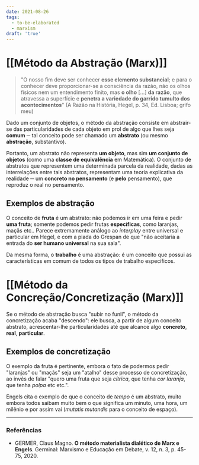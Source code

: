 ```yaml
---
date: 2021-08-26
tags:
  - to-be-elaborated
  - marxism
draft: 'true'
---
```

# [[Método da Abstração (Marx)]]
> "O nosso fim deve ser conhecer **esse elemento substancial**; e para o conhecer deve proporcionar-se a consciência da razão, não os olhos físicos nem um entendimento finito, mas **o olho** \[...\] **da razão**, que atravessa a superfície e **penetra a variedade do garrido tumulto dos acontecimentos**" (A Razão na História, Hegel, p. 34, Ed. Lisboa; grifo meu)

Dado um conjunto de objetos, o método da abstração consiste em abstrair-se das particularidades de cada objeto em prol de algo que lhes seja **comum** ─ tal conceito pode ser chamado um **abstrato** (ou mesmo **abstração**, substantivo). 

Portanto, um abstrato não representa **um objeto**, mas sim **um conjunto de objetos** (como uma **classe de equivalência** em Matemática). O conjunto de abstratos que representem uma determinada parcela da realidade, dadas as interrelações entre tais abstratos, representam uma teoria explicativa da realidade ─ um **concreto no pensamento** (e **pelo** pensamento), que reproduz o real no pensamento. 

## Exemplos de abstração
O conceito de **fruta** é um abstrato: não podemos ir em uma feira e pedir **uma fruta**; somente podemos pedir frutas **específicas**, como laranjas, maçãs etc.. Parece extremamente análogo ao *interplay* entre universal e particular em Hegel, e com a piada do Grespan de que "não aceitaria a entrada do **ser humano universal** na sua sala". 

Da mesma forma, o **trabalho** é uma abstração: é um conceito que possui as características em comum de todos os tipos de trabalho específicos. 

# [[Método da Concreção/Concretização (Marx)]]
Se o método de abstração busca "subir no funil", o método da concretização acaba "descendo": ele busca, a partir de algum conceito abstrato, acrescentar-lhe particularidades até que alcance algo **concreto**, **real**, **particular**.

## Exemplos de concretização
O exemplo da fruta é pertinente, embora o fato de podermos pedir "laranjas" ou "maçãs" seja um "atalho" desse processo de concretização, ao invés de falar "quero uma fruta que seja *cítrica*, que tenha *cor laranja*, que tenha *polpa* etc etc.". 

Engels cita o exemplo de que o conceito de *tempo* é um abstrato, muito embora todos saibam muito bem o que significa um minuto, uma hora, um milênio e por assim vai (*mutatis mutandis* para o conceito de espaço). 

---
### Referências
- GERMER, Claus Magno. **O método materialista dialético de Marx e Engels**. Germinal: Marxismo e Educação em Debate, v. 12, n. 3, p. 45-75, 2020.